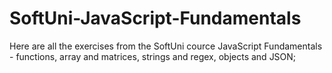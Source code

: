 # SoftUni-JavaScript-Fundamentals
Here are all the exercises from the SoftUni cource JavaScript Fundamentals - functions, array and matrices, strings and regex, objects and JSON;
